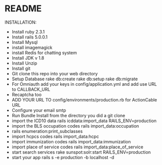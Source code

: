 # README

INSTALLATION:
- Install ruby 2.3.1
- Install rails 5.0.0.1
- Install Mysql
- install imagemagick
- install Redis for chatting system
- Install JDK v 1.8
- Install Unzip
- Install git
- Git clone this repo into your web directory
- Setup Database rake db:create rake db:setup rake db:migrate
- For Omniauth add your keys in config/application.yml and add use URL to CALLBACK_URL
- Recaptcha too
- ADD YOUR URL TO config/environments/production.rb for ActionCable URL
- Configure your email smtp
- Run Bundle Install from the directory you did a git clone
- import the ICD10 data rails icddata:import_data RAILS_ENV=production
- import the BLS occupation codes rails import_data:occupation
- rails enumeration:print_subclasses
- import hcpcs codes rails import_data:hcpc
- import immunization codes rails import_data:immunization
- import place of service codes rails import_data:place_of_service
- start search services rake sunspot:solr:start RAILS_ENV=production
- start your app rails s -e production -b localhost -d
